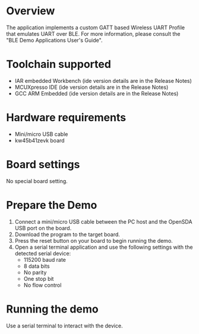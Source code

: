 Overview
========
The application implements a custom GATT based Wireless UART Profile that emulates UART over BLE.
For more information, please consult the "BLE Demo Applications User's Guide".

Toolchain supported
===================
- IAR embedded Workbench (ide version details are in the Release Notes)
- MCUXpresso IDE (ide version details are in the Release Notes)
- GCC ARM Embedded (ide version details are in the Release Notes)

Hardware requirements
=====================
- Mini/micro USB cable
- kw45b41zevk board

Board settings
==============
No special board setting.

Prepare the Demo
================
1.  Connect a mini/micro USB cable between the PC host and the OpenSDA USB port on the board.
3.  Download the program to the target board.
4.  Press the reset button on your board to begin running the demo.
5.  Open a serial terminal application and use the following settings with the detected serial device:
    - 115200 baud rate
    - 8 data bits
    - No parity
    - One stop bit
    - No flow control

Running the demo
================
Use a serial terminal to interact with the device.
